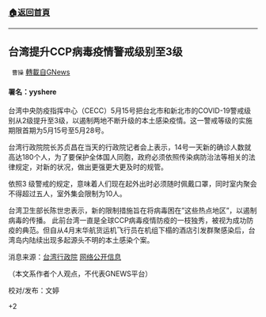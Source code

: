 ###  [:house:返回首頁](https://github.com/ourhimalayas/txt)
---

## 台湾提升CCP病毒疫情警戒级别至3级
` 曹操` [轉載自GNews](https://gnews.org/zh-hans/1244749/)

#### 署名：yyshere

台湾中央防疫指挥中心（CECC）5月15号把台北市和新北市的COVID-19警戒级别从2级提升至3级，以遏制两地不断升级的本土感染疫情。这一警戒等级的实施期限首期为5月15号至5月28号。

台湾行政院院长苏贞昌在当天的行政院记者会上表示，14号一天新的确诊人数就高达180个人，为了要保护全体国人同胞，政府必须依照传染病防治法等相关的法律规定，对新的状况，做出更强更大更及时的规管。

依照3 级警戒的规定，意味着人们现在起外出时必须随时佩戴口罩，同时室内聚会不得超过五人，室外集会限制为10人。

台湾卫生部长陈世忠表示，新的限制措施旨在将病毒困在”这些热点地区”，以遏制病毒的传播。 此前台湾一直是全球CCP病毒疫情防疫的一枝独秀，被视为成功防疫的典范。但自从4月末华航货运机飞行员在机组下榻的酒店引发群聚感染后，台湾岛内陆续出现多起源头不明的本土感染个案。

消息来源：[台湾行政院](http://台湾行政院) [网络公开信息](http://网络公开信息)

（本文系作者个人观点，不代表GNEWS平台）

校对/发布：文婷

+2
